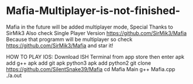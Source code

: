# Mafia-Multiplayer-is-not-finished-
Mafia in the future will be added multiplayer mode, Special Thanks to SirMik3
Also check Single Player Version https://github.com/SirMik3/Mafia 
Because that programm will be multiplayer so check https://github.com/SirMik3/Mafia and star it!




HOW TO PLAY
IOS:
Download ISH Terminal from app store
then enter
apk add g++
apk add git
apk python3
apk add python2
git clone https://github.com/SilentSnake39/Mafia
cd Mafia Main
g++ Mafia.cpp
./a.out
